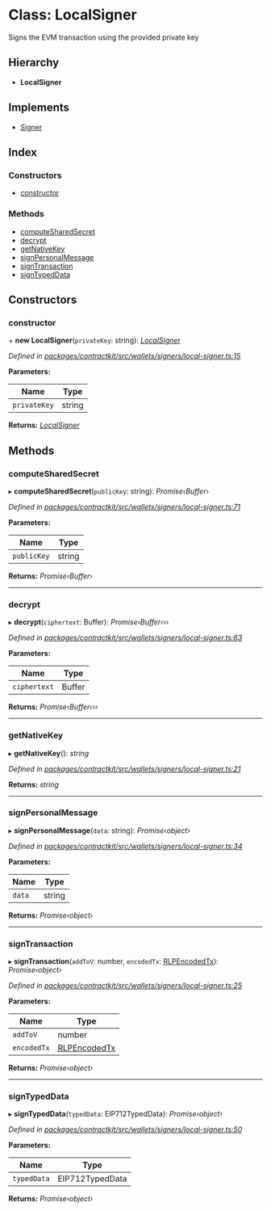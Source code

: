 # Class: LocalSigner

Signs the EVM transaction using the provided private key

## Hierarchy

* **LocalSigner**

## Implements

* [Signer](../interfaces/_wallets_signers_signer_.signer.md)

## Index

### Constructors

* [constructor](_wallets_signers_local_signer_.localsigner.md#constructor)

### Methods

* [computeSharedSecret](_wallets_signers_local_signer_.localsigner.md#computesharedsecret)
* [decrypt](_wallets_signers_local_signer_.localsigner.md#decrypt)
* [getNativeKey](_wallets_signers_local_signer_.localsigner.md#getnativekey)
* [signPersonalMessage](_wallets_signers_local_signer_.localsigner.md#signpersonalmessage)
* [signTransaction](_wallets_signers_local_signer_.localsigner.md#signtransaction)
* [signTypedData](_wallets_signers_local_signer_.localsigner.md#signtypeddata)

## Constructors

###  constructor

\+ **new LocalSigner**(`privateKey`: string): *[LocalSigner](_wallets_signers_local_signer_.localsigner.md)*

*Defined in [packages/contractkit/src/wallets/signers/local-signer.ts:15](https://github.com/celo-org/celo-monorepo/blob/master/packages/contractkit/src/wallets/signers/local-signer.ts#L15)*

**Parameters:**

Name | Type |
------ | ------ |
`privateKey` | string |

**Returns:** *[LocalSigner](_wallets_signers_local_signer_.localsigner.md)*

## Methods

###  computeSharedSecret

▸ **computeSharedSecret**(`publicKey`: string): *Promise‹Buffer›*

*Defined in [packages/contractkit/src/wallets/signers/local-signer.ts:71](https://github.com/celo-org/celo-monorepo/blob/master/packages/contractkit/src/wallets/signers/local-signer.ts#L71)*

**Parameters:**

Name | Type |
------ | ------ |
`publicKey` | string |

**Returns:** *Promise‹Buffer›*

___

###  decrypt

▸ **decrypt**(`ciphertext`: Buffer): *Promise‹Buffer‹››*

*Defined in [packages/contractkit/src/wallets/signers/local-signer.ts:63](https://github.com/celo-org/celo-monorepo/blob/master/packages/contractkit/src/wallets/signers/local-signer.ts#L63)*

**Parameters:**

Name | Type |
------ | ------ |
`ciphertext` | Buffer |

**Returns:** *Promise‹Buffer‹››*

___

###  getNativeKey

▸ **getNativeKey**(): *string*

*Defined in [packages/contractkit/src/wallets/signers/local-signer.ts:21](https://github.com/celo-org/celo-monorepo/blob/master/packages/contractkit/src/wallets/signers/local-signer.ts#L21)*

**Returns:** *string*

___

###  signPersonalMessage

▸ **signPersonalMessage**(`data`: string): *Promise‹object›*

*Defined in [packages/contractkit/src/wallets/signers/local-signer.ts:34](https://github.com/celo-org/celo-monorepo/blob/master/packages/contractkit/src/wallets/signers/local-signer.ts#L34)*

**Parameters:**

Name | Type |
------ | ------ |
`data` | string |

**Returns:** *Promise‹object›*

___

###  signTransaction

▸ **signTransaction**(`addToV`: number, `encodedTx`: [RLPEncodedTx](../interfaces/_utils_signing_utils_.rlpencodedtx.md)): *Promise‹object›*

*Defined in [packages/contractkit/src/wallets/signers/local-signer.ts:25](https://github.com/celo-org/celo-monorepo/blob/master/packages/contractkit/src/wallets/signers/local-signer.ts#L25)*

**Parameters:**

Name | Type |
------ | ------ |
`addToV` | number |
`encodedTx` | [RLPEncodedTx](../interfaces/_utils_signing_utils_.rlpencodedtx.md) |

**Returns:** *Promise‹object›*

___

###  signTypedData

▸ **signTypedData**(`typedData`: EIP712TypedData): *Promise‹object›*

*Defined in [packages/contractkit/src/wallets/signers/local-signer.ts:50](https://github.com/celo-org/celo-monorepo/blob/master/packages/contractkit/src/wallets/signers/local-signer.ts#L50)*

**Parameters:**

Name | Type |
------ | ------ |
`typedData` | EIP712TypedData |

**Returns:** *Promise‹object›*

